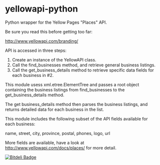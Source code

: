 yellowapi-python
================

Python wrapper for the Yellow Pages "Places" API.

Be sure you read this before getting too far:

http://www.yellowapi.com/branding/

API is accessed in three steps:

1. Create an instance of the YellowAPI class.
2. Call the find_businesses method, and retrieve general business listings.
3. Call the get_business_details method to retrieve specific data fields for each business in #2.

This module usess xml.etree.ElementTree and passes a root object containing the business listings from find_businesses to the get_business_details method. 

The get business_details method then parses the business listings, and returns detailed data for each business in the list.

This module includes the following subset of the API fields available for each business: 

name, street, city, province, postal, phones, logo, url

More fields are available, have a look at http://www.yellowapi.com/docs/places/ for more detail.


[![Bitdeli Badge](https://d2weczhvl823v0.cloudfront.net/jeremydosborn/yellowapi-python/trend.png)](https://bitdeli.com/free "Bitdeli Badge")

